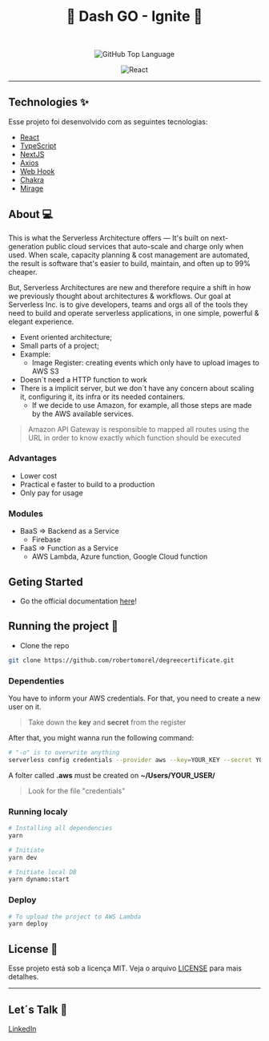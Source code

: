 <h1 align="center">🚀 Dash GO - Ignite 🚀</h1>

<br>

<p align="center">
  <img alt="GitHub Top Language" src="https://img.shields.io/github/languages/top/robertomorel/dash-go?color=ff512f&style=flat-square">
</p>

<p align="center">
  <img alt="React" src="https://img.shields.io/badge/React-20232A?style=for-the-badge&logo=react&logoColor=61DAFB">
</p>

----

## Technologies ✨

Esse projeto foi desenvolvido com as seguintes tecnologias:

- [React](https://reactjs.org/)
- [TypeScript](https://www.typescriptlang.org/)
- [NextJS](https://nextjs.org/docs)
- [Axios](https://github.com/axios/axios)
- [Web Hook](https://nextjs.org/docs/basic-features/data-fetching)
- [Chakra](https://chakra-ui.com/docs/getting-started)
- [Mirage](https://miragejs.com/docs/getting-started/introduction/)

## About 💻

This is what the Serverless Architecture offers — It's built on next-generation public cloud services that auto-scale and charge only when used. When scale, capacity planning & cost management are automated, the result is software that's easier to build, maintain, and often up to 99% cheaper.

But, Serverless Architectures are new and therefore require a shift in how we previously thought about architectures & workflows. Our goal at Serverless Inc. is to give developers, teams and orgs all of the tools they need to build and operate serverless applications, in one simple, powerful & elegant experience.

- Event oriented architecture;
- Small parts of a project;
- Example:
  - Image Register: creating events which only have to upload images to AWS S3
- Doesn´t need a HTTP function to work
- There is a implicit server, but we don´t have any concern about scaling it, configuring it, its infra or its needed containers.
  - If we decide to use Amazon, for example, all those steps are made by the AWS available services.

> Amazon API Gateway is responsible to mapped all routes using the URL in order to know exactly which function should be executed

### Advantages
- Lower cost
- Practical e faster to build to a production
- Only pay for usage

### Modules
- BaaS => Backend as a Service
  - Firebase
- FaaS => Function as a Service
  - AWS Lambda, Azure function, Google Cloud function

## Geting Started
- Go the official documentation [here](https://www.serverless.com/examples/)!

## Running the project 🚀

- Clone the repo
```bash
git clone https://github.com/robertomorel/degreecertificate.git
```

### Dependenties
You have to inform your AWS credentials. For that, you need to create a new user on it.
> Take down the <b>key</b> and <b>secret</b> from the register

After that, you might wanna run the following command:
```bash
# "-o" is to overwrite anything
serverless config credentials --provider aws --key=YOUR_KEY --secret YOUR_SECRET -o
```

A folter called <b>.aws</b> must be created on <b>~/Users/YOUR_USER/</b>
> Look for the file "credentials"

### Running localy
```bash
# Installing all dependencies
yarn

# Initiate
yarn dev

# Initiate local DB
yarn dynamo:start
```

### Deploy
```bash
# To upload the project to AWS Lambda
yarn deploy
```

## License 📄

Esse projeto está sob a licença MIT. Veja o arquivo [LICENSE](LICENSE.md) para mais detalhes.

---

## Let´s Talk 🤩
[LinkedIn](https://www.linkedin.com/in/roberto-morel-6b9065193/)
